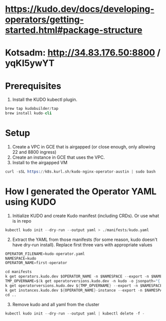 # https://kudo.dev/docs/developing-operators/getting-started.html#package-structure
# Kotsadm: http://34.83.176.50:8800 / yqKI5ywYT

# Prerequisites

1. Install the KUDO kubectl plugin. 
```s
brew tap kudobuilder/tap
brew install kudo-cli
```


# Setup
1. Create a VPC in GCE that is airgapped (or close enough, only allowing 22 and 8800 ingress)
2. Create an instance in GCE that uses the VPC. 
3. Install to the airgapped VM
```s
curl -sSL https://k8s.kurl.sh/kudo-nginx-operator-austin | sudo bash
```


# How I generated the Operator YAML using KUDO
1. Initialize KUDO and create Kudo manifest (including CRDs). Or use what is in repo 
```s
kubectl kudo init --dry-run --output yaml > ./manifests/kudo.yaml
```
2. Extract the YAML from those manifests (for some reason, kudo doesn't have dry-run install). Replace first three vars with appropriate values
```s
OPERATOR_FILENAME=kudo-operator.yaml
NAMESPACE=kudo
OPERATOR_NAME=first-operator

cd manifests
k get operators.kudo.dev $OPERATOR_NAME -n $NAMESPACE --export -n $NAMESPACE -o yaml > $OPERATOR_FILENAME && echo --- >> $OPERATOR_FILENAME
TMP_OPVERNAME=$(k get operatorversions.kudo.dev -n kudo -o jsonpath="{.items[?(@.spec.operator.name==\"${OPERATOR_NAME}\")].metadata.name}")
k get operatorversions.kudo.dev ${TMP_OPVERNAME} --export -n $NAMESPACE -o yaml >> $OPERATOR_FILENAME && echo --- >> $OPERATOR_FILENAME
k get instances.kudo.dev ${OPERATOR_NAME}-instance --export -n $NAMESPACE -o yaml >> $OPERATOR_FILENAME && echo --- >> $OPERATOR_FILENAME
cd ..
```
3. Remove kudo and all yaml from the cluster
```s
kubectl kudo init --dry-run --output yaml | kubectl delete -f -
```